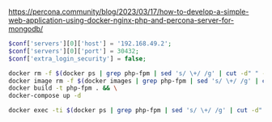  https://percona.community/blog/2023/03/17/how-to-develop-a-simple-web-application-using-docker-nginx-php-and-percona-server-for-mongodb/

```php
$conf['servers'][0]['host'] = '192.168.49.2';
$conf['servers'][0]['port'] = 30432;
$conf['extra_login_security'] = false;
```

```bash
docker rm -f $(docker ps | grep php-fpm | sed 's/ \+/ /g' | cut -d" " -f1) && \
docker image rm -f $(docker images | grep php-fpm | sed 's/ \+/ /g' | cut -d" " -f3) && \
docker build -t php-fpm . && \
docker-compose up -d

docker exec -ti $(docker ps | grep php-fpm | sed 's/ \+/ /g' | cut -d" " -f1) bash
```
